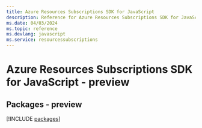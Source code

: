 ```yaml
---
title: Azure Resources Subscriptions SDK for JavaScript
description: Reference for Azure Resources Subscriptions SDK for JavaScript
ms.date: 04/03/2024
ms.topic: reference
ms.devlang: javascript
ms.service: resourcessubscriptions
---
```

# Azure Resources Subscriptions SDK for JavaScript - preview
## Packages - preview
[!INCLUDE [packages](resources-subscriptions-index.md)]